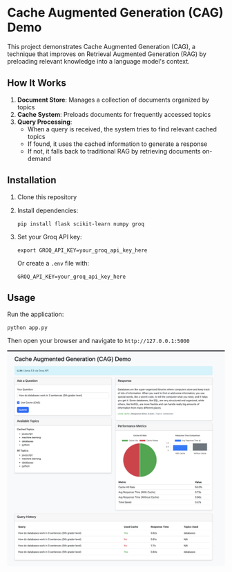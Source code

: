 # Cache Augmented Generation (CAG) Demo

This project demonstrates Cache Augmented Generation (CAG), a technique that improves on Retrieval Augmented Generation (RAG) by preloading relevant knowledge into a language model's context.

## How It Works

1. **Document Store**: Manages a collection of documents organized by topics
2. **Cache System**: Preloads documents for frequently accessed topics
3. **Query Processing**:
   - When a query is received, the system tries to find relevant cached topics
   - If found, it uses the cached information to generate a response
   - If not, it falls back to traditional RAG by retrieving documents on-demand

## Installation

1. Clone this repository
2. Install dependencies:
   ```
   pip install flask scikit-learn numpy groq
   ```
3. Set your Groq API key:
   ```
   export GROQ_API_KEY=your_groq_api_key_here
   ```
   
   Or create a `.env` file with:
   ```
   GROQ_API_KEY=your_groq_api_key_here
   ```

## Usage

Run the application:
```
python app.py
```

Then open your browser and navigate to `http://127.0.0.1:5000`

![Cache Augmented Generation Cover](images/cover.png)



